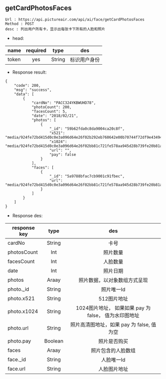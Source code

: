 

getCardPhotosFaces
---

```
Url : https://api.pictureair.com/api/ai/face/getCardPhotosFaces
Method : POST 
desc : 列出用户所有卡，显示出每张卡下所有的人脸和照片
```

* head:

|name|required|type|des|
| ------------- |:-------------:|:-------------:|:---------------------------------------:|
| token | yes | String | 标识用户身份 | 

* Response result:
```
{
    "code": 200,
    "msg": "success",
    "data": [
        {
            "cardNo": "PACC324YKBWUHD78",
            "photoCount": 200,
            "facesCount": 5,
            "date": "2018/02/21",
            "photos": [
                {
                    "_id": "59b62fda0c8da9004ca20c8f",
                    "x521": "media/924fe72bd415d0c0e3a096d64e26f02b292eb760642e00b70744f72df9e43494698c7b91e0afb079ae4208e75ac96bcd",
                    "x1024": "media/924fe72bd415d0c0e3a096d64e26f02bb81c721fe578aa945d28b739fe20b81aafa0a5a1a0198a12dca381648813bc93",
                    "url": "",
                    "pay": false
                }
            ],
            "faces": [
                {
                    "_id": "5a9788bfac7cb9001c91fbec",
                    "url": "media/924fe72bd415d0c0e3a096d64e26f02bb81c721fe578aa945d28b739fe20b81aafa0a5a1a0198a12dca381648813bc93"
                }
            ]
        }
    ]
}
```

* Response des:

|response key|type|des|
| ------------- |:-------------:|:-------------:|
| cardNo | String |卡号 |
| photosCount | Int |照片数量 |
| facesCount | Int |人脸数量 |
| date | Int |照片日期 |
| photos | Araay |照片数据，以对象数组方式呈现 |
| photo._id | String |照片唯一Id |
| photo.x521 | String |512图片地址 |
| photo.x1024 | String |1024图片地址， 如果如果 pay 为 false， 值为水印图地址 |
| photo.url | String |照片高清图地址，如果 pay 为 false, 值为空 |
| photo.pay | Boolean |照片是否购买 |
| faces | Araay |照片包含的人脸数组 |
| face._id | String |人脸唯一Id |
| face.url | String |人脸图片地址 |
